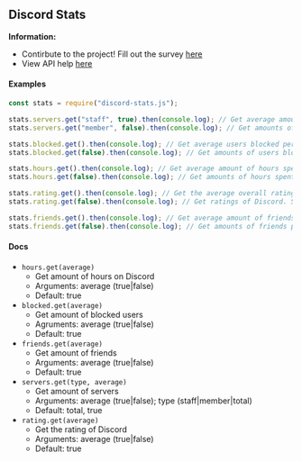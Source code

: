 ## Discord Stats

**Information:**

- Contirbute to the project! Fill out the survey [here](https://discordstats.xyz)
- View API help [here](https://discordstats.xyz/help)

#### Examples

```js
const stats = require("discord-stats.js");

stats.servers.get("staff", true).then(console.log); // Get average amount of servers staffed onper person
stats.servers.get("member", false).then(console.log); // Get amounts of sevrers not staff on. Sorted descending

stats.blocked.get().then(console.log); // Get average users blocked per person
stats.blocked.get(false).then(console.log); // Get amounts of users blocked. Sorted descending

stats.hours.get().then(console.log); // Get average amount of hours spent on Discord per day
stats.hours.get(false).then(console.log); // Get amounts of hours spent on Discord per day. Sorted descending

stats.rating.get().then(console.log); // Get the average overall rating of Discord (out of 10)
stats.rating.get(false).then(console.log); // Get ratings of Discord. Sorted descending

stats.friends.get().then(console.log); // Get average amount of friends on Discord per user
stats.friends.get(false).then(console.log); // Get amounts of friends per user on Discord
```

#### Docs

- `hours.get(average)`
  - Get amount of hours on Discord
  - Arguments: average (true|false)
  - Default: true
- `blocked.get(average)`
  - Get amount of blocked users
  - Agruments: average (true|false)
  - Default: true
- `friends.get(average)`
  - Get amount of friends
  - Arguments: average (true|false)
  - Default: true
- `servers.get(type, average)`
  - Get amount of servers
  - Arguments: average (true|false); type (staff|member|total)
  - Default: total, true
- `rating.get(average)`
  - Get the rating of Discord
  - Arguments: average (true|false)
  - Default: true
